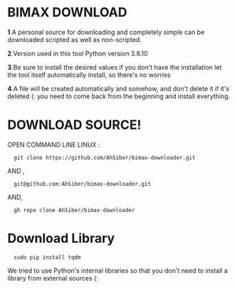 # BIMAX DOWNLOAD

<b>1</b>.A personal source for downloading and completely simple can be downloaded scripted as well as non-scripted.

<b>2</b>.Version used in this tool Python version 3.8.10

<b>3</b>.Be sure to install the desired values if you don't have the installation let the tool itself automatically install, so there's no worries


<b>4</b>.A file will be created automatically and somehow, and don't delete it if it's deleted (: you need to come back from the beginning and install everything.


# DOWNLOAD SOURCE!

OPEN COMMAND LINE LINUX :

      git clone https://github.com/AhSiber/bimax-downloader.git

AND ,

      git@github.com:AhSiber/bimax-downloader.git
AND,

      gh repo clone AhSiber/bimax-downloader


# Download Library

      sudo pip install tqdm

We tried to use Python's internal libraries so that you don't need to install a library from external sources (:

